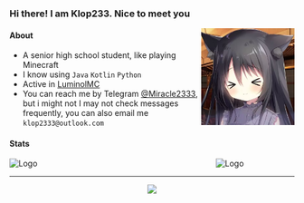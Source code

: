 ### Hi there! I am Klop233. Nice to meet you

<img src="/Noir.jpg" alt="Logo" align="right" width="165">

#### About

* A senior high school student, like playing Minecraft
* I know using `Java` `Kotlin` `Python`
* Active in [LuminolMC](https://github.com/LuminolMC)
* You can reach me by Telegram [@Miracle2333](https://t.me/Miracle2333), but i might not I may not check messages frequently, you can also email me `klop2333@outlook.com`



#### Stats

<img src="https://github-readme-stats.vercel.app/api?username=Klop233&show_icons=true&theme=radical" alt="Logo" align="left" width="365">
<img src="https://github-readme-stats.vercel.app/api/top-langs/?username=Klop233&theme=radical" alt="Logo" align="reight" width="365">

---
<p align="center"> 
  <img src="https://profile-counter.glitch.me/Klop233/count.svg" />
</p>
